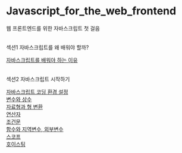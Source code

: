 # Javascript_for_the_web_frontend
웹 프론트엔드를 위한 자바스크립트 첫 걸음
<br/><br/>

<p>섹션1 자바스크립트를 왜 배워야 할까?<p/>
    <a href="https://stbhg5.tistory.com/213">자바스크립트를 배워야 하는 이유</a><br/>
    <br/>

<p>섹션2 자바스크립트 시작하기<p/>
    <a href="https://stbhg5.tistory.com/216?category=1042422">자바스크립트 코딩 환경 설정</a><br/>
    <a href="https://stbhg5.tistory.com/217?category=1042422">변수와 상수</a><br/>
    <a href="https://stbhg5.tistory.com/218">자료형과 형 변환</a><br/>
    <a href="https://stbhg5.tistory.com/220">연산자</a><br/>
    <a href="https://stbhg5.tistory.com/222">조건문</a><br/>
    <a href="https://stbhg5.tistory.com/224">함수와 지역변수, 외부변수</a><br/>
    <a href="https://stbhg5.tistory.com/226">스코프</a><br/>
    <a href="https://stbhg5.tistory.com/227">호이스팅</a><br/>
    <br/>
